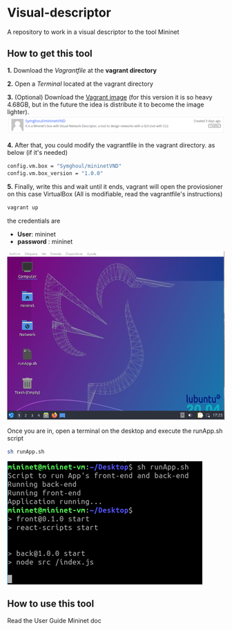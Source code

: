 # Visual-descriptor #
A repository to work in a visual descriptor to the tool Mininet

## How to get this tool
**1.**  Download the _Vagrantfile_ at the **vagrant directory**

**2.** Open a _Terminal_ located at the vagrant directory

**3.** (Optional) Download the [Vagrant image](https://app.vagrantup.com/boxes/search?utf8=%E2%9C%93&sort=downloads&provider=&q=Symghoul) (for this version it is so heavy 4.68GB, but in the future the idea is distribute it to become the image lighter).
![Vagrant image](./resources/readme/vagrant_image.png)

**4.** After that, you could modify the vagrantfile in the vagrant directory. as below (if it's needed)
```sh
config.vm.box = "Symghoul/mininetVND"
config.vm.box_version = "1.0.0"
```

**5.** Finally, write this and wait until it ends, vagrant will open the proviosioner on this case VirtualBox (All is modifiable, read the vagrantfile's instructions) 
```sh
vagrant up
```

the credentials are
- **User**: mininet
- **password** : mininet

![Mininet desktop](./resources/readme/Mininet_desktop.png)

Once you are in, open a terminal on the desktop and execute the runApp.sh script 
```sh
sh runApp.sh
```
![Mininet_Terminal](./resources/readme/mininet_Terminal.png)

## How to use this tool ##
Read the User Guide Mininet doc

